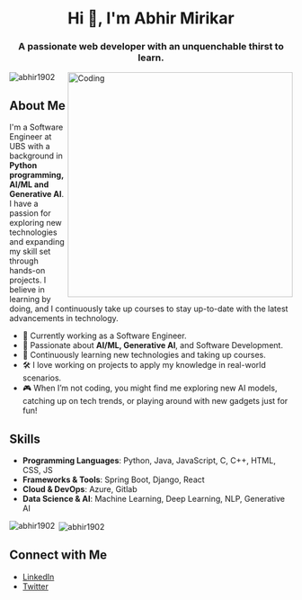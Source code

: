 
<h1 align="center">Hi 👋, I'm Abhir Mirikar</h1>
<h3 align="center">A passionate web developer with an unquenchable thirst to learn.</h3>
<img align="right" alt="Coding" width="400" src="https://cdn.dribbble.com/users/1162077/screenshots/3848914/programmer.gif">
<p align="left"> <img src="https://komarev.com/ghpvc/?username=abhir1902&label=Profile%20views&color=0e75b6&style=flat" alt="abhir1902" /> </p>

## About Me

I'm a Software Engineer at UBS with a background in **Python programming, AI/ML and Generative AI**. I have a passion for exploring new technologies and expanding my skill set through hands-on projects. I believe in learning by doing, and I continuously take up courses to stay up-to-date with the latest advancements in technology.

- 💼 Currently working as a Software Engineer.
- 🤖 Passionate about **AI/ML, Generative AI**, and Software Development.
- 🌱 Continuously learning new technologies and taking up courses.
- 🛠️ I love working on projects to apply my knowledge in real-world scenarios.
- 🎮 When I’m not coding, you might find me exploring new AI models, catching up on tech trends, or playing around with new gadgets just for fun!

## Skills

- **Programming Languages**: Python, Java, JavaScript, C, C++, HTML, CSS, JS
- **Frameworks & Tools**: Spring Boot, Django, React
- **Cloud & DevOps**: Azure, Gitlab
- **Data Science & AI**: Machine Learning, Deep Learning, NLP, Generative AI

<p><img align="left" src="https://github-readme-stats.vercel.app/api/top-langs?username=abhir1902&show_icons=true&locale=en&layout=compact" alt="abhir1902" /></p>

<p>&nbsp;<img align="center" src="https://github-readme-stats.vercel.app/api?username=abhir1902&show_icons=true&locale=en" alt="abhir1902" /></p>


## Connect with Me

- [LinkedIn](https://www.linkedin.com/in/abhir-m-mirikar-3398b71b9/)
- [Twitter](https://x.com/mirikar)

